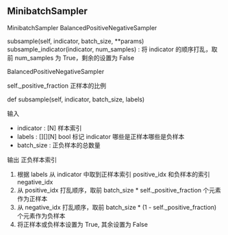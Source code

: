 
## MinibatchSampler

MinibatchSampler
    BalancedPositiveNegativeSampler

subsample(self, indicator, batch_size, \**params)
subsample_indicator(indicator, num_samples) :  将 indicator 的顺序打乱，取前 num_samples 为 True，剩余的设置为 False

BalancedPositiveNegativeSampler

self._positive_fraction 正样本的比例

def subsample(self, indicator, batch_size, labels)

输入
* indicator : [N] 样本索引
* labels : [][][N] bool 标记 indicator 哪些是正样本哪些是负样本
* batch_size :  正负样本的总数量

输出
正负样本索引

1. 根据 labels 从 indicator 中取到正样本索引 positive_idx 和负样本的索引 negative_idx
2. 从 positive_idx 打乱顺序，取前 batch_size * self._positive_fraction 个元素作为正样本
3. 从 negative_idx 打乱顺序，取前 batch_size * (1 - self._positive_fraction) 个元素作为负样本
4. 将正样本或负样本设置为 True, 其余设置为 False
